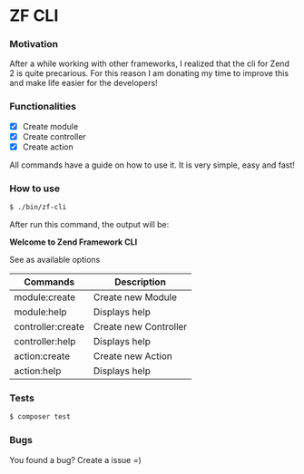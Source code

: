 # ZF CLI

### Motivation
After a while working with other frameworks, I realized that the cli for Zend 2 is quite precarious. For this reason I am donating my time to improve this and make life easier for the developers!

### Functionalities
- [x] Create module
- [x] Create controller
- [x] Create action

All commands have a guide on how to use it. It is very simple, easy and fast! 

### How to use
```bash
$ ./bin/zf-cli
```

After run this command, the output will be:

**Welcome to Zend Framework CLI**

See as available options


| Commands          | Description           |
| -------------     | -------------         |
| module:create     | Create new Module     |
| module:help       | Displays help         |
| controller:create | Create new Controller |
| controller:help   | Displays help         |
| action:create     | Create new Action |
| action:help       | Displays help         |

### Tests
```bash
$ composer test
```

### Bugs
You found a bug? Create a issue =)